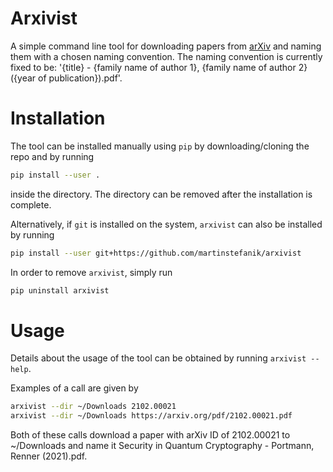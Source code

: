 # Arxivist

A simple command line tool for downloading papers from [arXiv](https://arxiv.org) and naming them with a chosen naming convention. The naming convention is currently fixed to be: '{title} - {family name of author 1}, {family name of author 2} ({year of publication}).pdf'.

# Installation

The tool can be installed manually using `pip` by downloading/cloning the repo and by running

```bash
pip install --user .
```

inside the directory. The directory can be removed after the installation is complete.

Alternatively, if `git` is installed on the system, `arxivist` can also be installed by running

```bash
pip install --user git+https://github.com/martinstefanik/arxivist
```

In order to remove `arxivist`, simply run

```bash
pip uninstall arxivist
```

# Usage

Details about the usage of the tool can be obtained by running `arxivist --help`.

Examples of a call are given by

```bash
arxivist --dir ~/Downloads 2102.00021
arxivist --dir ~/Downloads https://arxiv.org/pdf/2102.00021.pdf
```

Both of these calls download a paper with arXiv ID of 2102.00021 to ~/Downloads and name it Security in Quantum Cryptography - Portmann, Renner (2021).pdf.
